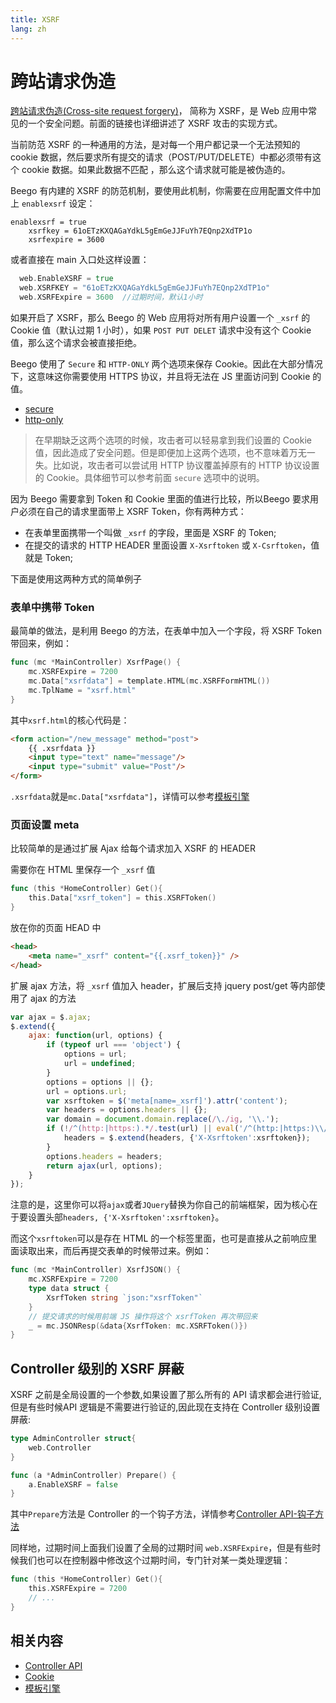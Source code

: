 ```yaml
---
title: XSRF
lang: zh
---
```


# 跨站请求伪造

[跨站请求伪造(Cross-site request forgery)](http://en.wikipedia.org/wiki/Cross-site_request_forgery)， 简称为 XSRF，是 Web 应用中常见的一个安全问题。前面的链接也详细讲述了 XSRF 攻击的实现方式。

当前防范 XSRF 的一种通用的方法，是对每一个用户都记录一个无法预知的 cookie 数据，然后要求所有提交的请求（POST/PUT/DELETE）中都必须带有这个 cookie 数据。如果此数据不匹配 ，那么这个请求就可能是被伪造的。

Beego 有内建的 XSRF 的防范机制，要使用此机制，你需要在应用配置文件中加上 `enablexsrf` 设定：

```
enablexsrf = true
    xsrfkey = 61oETzKXQAGaYdkL5gEmGeJJFuYh7EQnp2XdTP1o
    xsrfexpire = 3600
```

或者直接在 main 入口处这样设置：

```go
  web.EnableXSRF = true
  web.XSRFKEY = "61oETzKXQAGaYdkL5gEmGeJJFuYh7EQnp2XdTP1o"
  web.XSRFExpire = 3600  //过期时间，默认1小时
```

如果开启了 XSRF，那么 Beego 的 Web 应用将对所有用户设置一个 `_xsrf` 的 Cookie 值（默认过期 1 小时），如果 `POST PUT DELET` 请求中没有这个 Cookie 值，那么这个请求会被直接拒绝。

Beego 使用了 `Secure` 和 `HTTP-ONLY` 两个选项来保存 Cookie。因此在大部分情况下，这意味这你需要使用 HTTPS 协议，并且将无法在 JS 里面访问到 Cookie 的值。

- [secure](https://en.wikipedia.org/wiki/Secure_cookie)
- [http-only](https://developer.mozilla.org/en-US/docs/Web/HTTP/Cookies)

> 在早期缺乏这两个选项的时候，攻击者可以轻易拿到我们设置的 Cookie 值，因此造成了安全问题。但是即便加上这两个选项，也不意味着万无一失。比如说，攻击者可以尝试用 HTTP 协议覆盖掉原有的 HTTP 协议设置的 Cookie。具体细节可以参考前面 `secure` 选项中的说明。

因为 Beego 需要拿到 Token 和 Cookie 里面的值进行比较，所以Beego 要求用户必须在自己的请求里面带上 XSRF Token，你有两种方式：

- 在表单里面携带一个叫做 `_xsrf` 的字段，里面是 XSRF 的 Token;
- 在提交的请求的 HTTP HEADER 里面设置 `X-Xsrftoken` 或 `X-Csrftoken`，值就是 Token;

下面是使用这两种方式的简单例子

### 表单中携带 Token

最简单的做法，是利用 Beego 的方法，在表单中加入一个字段，将 XSRF Token 带回来，例如：
```go
func (mc *MainController) XsrfPage() {
	mc.XSRFExpire = 7200
	mc.Data["xsrfdata"] = template.HTML(mc.XSRFFormHTML())
	mc.TplName = "xsrf.html"
}
```
其中`xsrf.html`的核心代码是：
```html
<form action="/new_message" method="post">
    {{ .xsrfdata }}
    <input type="text" name="message"/>
    <input type="submit" value="Post"/>
</form>
```
`.xsrfdata`就是`mc.Data["xsrfdata"]`，详情可以参考[模板引擎](../view/README.md)

### 页面设置 meta

比较简单的是通过扩展 Ajax 给每个请求加入 XSRF 的 HEADER

需要你在 HTML 里保存一个 `_xsrf` 值

```go
func (this *HomeController) Get(){
    this.Data["xsrf_token"] = this.XSRFToken()
}
```

放在你的页面 HEAD 中

```html
<head>
    <meta name="_xsrf" content="{{.xsrf_token}}" />
</head>
```

扩展 ajax 方法，将 `_xsrf` 值加入 header，扩展后支持 jquery post/get 等内部使用了 ajax 的方法

```js
var ajax = $.ajax;
$.extend({
    ajax: function(url, options) {
        if (typeof url === 'object') {
            options = url;
            url = undefined;
        }
        options = options || {};
        url = options.url;
        var xsrftoken = $('meta[name=_xsrf]').attr('content');
        var headers = options.headers || {};
        var domain = document.domain.replace(/\./ig, '\\.');
        if (!/^(http:|https:).*/.test(url) || eval('/^(http:|https:)\\/\\/(.+\\.)*' + domain + '.*/').test(url)) {
            headers = $.extend(headers, {'X-Xsrftoken':xsrftoken});
        }
        options.headers = headers;
        return ajax(url, options);
    }
});
```
注意的是，这里你可以将`ajax`或者`JQuery`替换为你自己的前端框架，因为核心在于要设置头部`headers, {'X-Xsrftoken':xsrftoken}`。

而这个`xsrftoken`可以是存在 HTML 的一个标签里面，也可是直接从之前响应里面读取出来，而后再提交表单的时候带过来。例如：
```go
func (mc *MainController) XsrfJSON() {
	mc.XSRFExpire = 7200
	type data struct {
		XsrfToken string `json:"xsrfToken"`
	}
    // 提交请求的时候用前端 JS 操作将这个 xsrfToken 再次带回来
	_ = mc.JSONResp(&data{XsrfToken: mc.XSRFToken()})
}
```

## Controller 级别的 XSRF 屏蔽

XSRF 之前是全局设置的一个参数,如果设置了那么所有的 API 请求都会进行验证,但是有些时候API 逻辑是不需要进行验证的,因此现在支持在 Controller 级别设置屏蔽:

```go
type AdminController struct{
	web.Controller
}

func (a *AdminController) Prepare() {
	a.EnableXSRF = false
}
```

其中`Prepare`方法是 Controller 的一个钩子方法，详情参考[Controller API-钩子方法](../router/ctrl_style/controller.md)

同样地，过期时间上面我们设置了全局的过期时间 `web.XSRFExpire`，但是有些时候我们也可以在控制器中修改这个过期时间，专门针对某一类处理逻辑：

```go
func (this *HomeController) Get(){
	this.XSRFExpire = 7200
	// ... 
}
```

## 相关内容

- [Controller API](../router/ctrl_style/controller.md)
- [Cookie](../cookie/README.md)
- [模板引擎](../view/README.md)